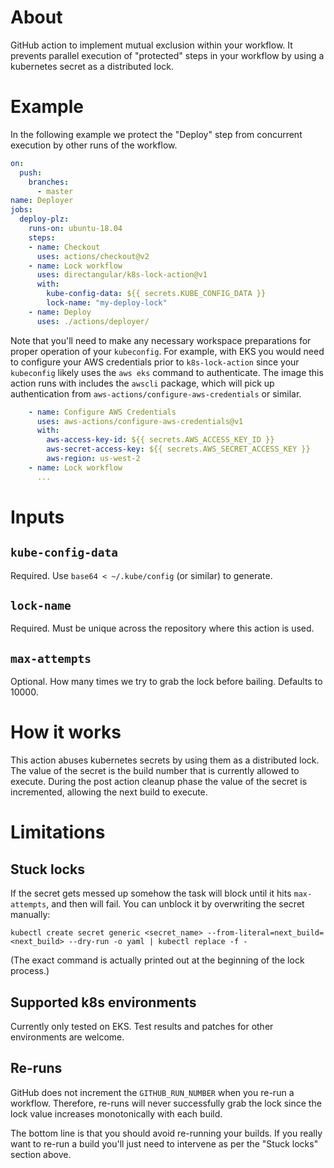# About

GitHub action to implement mutual exclusion within your workflow. It
prevents parallel execution of "protected" steps in your workflow by using
a kubernetes secret as a distributed lock.

# Example

In the following example we protect the "Deploy" step from concurrent
execution by other runs of the workflow.

```yaml
on:
  push:
    branches:
      - master
name: Deployer
jobs:
  deploy-plz:
    runs-on: ubuntu-18.04
    steps:
    - name: Checkout
      uses: actions/checkout@v2
    - name: Lock workflow
      uses: directangular/k8s-lock-action@v1
      with:
        kube-config-data: ${{ secrets.KUBE_CONFIG_DATA }}
        lock-name: "my-deploy-lock"
    - name: Deploy
      uses: ./actions/deployer/
```

Note that you'll need to make any necessary workspace preparations for
proper operation of your `kubeconfig`. For example, with EKS you would need
to configure your AWS credentials prior to `k8s-lock-action` since your
`kubeconfig` likely uses the `aws eks` command to authenticate. The image
this action runs with includes the `awscli` package, which will pick up
authentication from `aws-actions/configure-aws-credentials` or similar.

```yaml
    - name: Configure AWS Credentials
      uses: aws-actions/configure-aws-credentials@v1
      with:
        aws-access-key-id: ${{ secrets.AWS_ACCESS_KEY_ID }}
        aws-secret-access-key: ${{ secrets.AWS_SECRET_ACCESS_KEY }}
        aws-region: us-west-2
    - name: Lock workflow
      ...
```

# Inputs

## `kube-config-data`

Required. Use `base64 < ~/.kube/config` (or similar) to generate.

## `lock-name`

Required. Must be unique across the repository where this action is used.

## `max-attempts`

Optional. How many times we try to grab the lock before bailing. Defaults
to 10000.

# How it works

This action abuses kubernetes secrets by using them as a distributed
lock. The value of the secret is the build number that is currently allowed
to execute. During the post action cleanup phase the value of the secret is
incremented, allowing the next build to execute.

# Limitations

## Stuck locks

If the secret gets messed up somehow the task will block until it hits
`max-attempts`, and then will fail. You can unblock it by overwriting the
secret manually:

    kubectl create secret generic <secret_name> --from-literal=next_build=<next_build> --dry-run -o yaml | kubectl replace -f -

(The exact command is actually printed out at the beginning of the lock
process.)

## Supported k8s environments

Currently only tested on EKS. Test results and patches for other
environments are welcome.

## Re-runs

GitHub does not increment the `GITHUB_RUN_NUMBER` when you re-run a
workflow. Therefore, re-runs will never successfully grab the lock since
the lock value increases monotonically with each build.

The bottom line is that you should avoid re-running your builds. If you
really want to re-run a build you'll just need to intervene as per the
"Stuck locks" section above.
